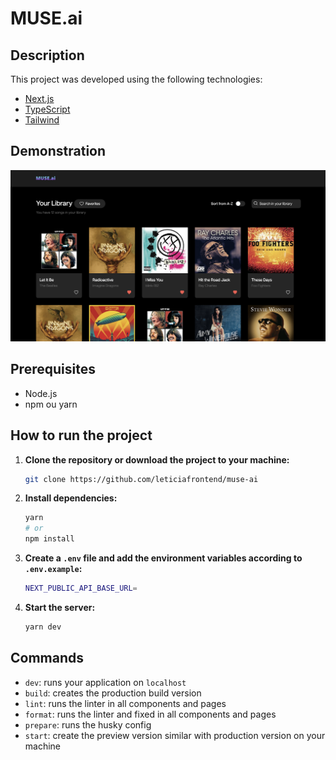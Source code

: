 # MUSE.ai

## Description

This project was developed using the following technologies:

- [Next.js](https://nextjs.org/)
- [TypeScript](https://www.typescriptlang.org/)
- [Tailwind](https://tailwindcss.com/)

## Demonstration

<img src="./public/assets/images/demo.png" />

## Prerequisites

- Node.js
- npm ou yarn

## How to run the project

1. **Clone the repository or download the project to your machine:**

   ```bash
   git clone https://github.com/leticiafrontend/muse-ai
   ```

2. **Install dependencies:**

   ```bash
   yarn
   # or
   npm install
   ```

3. **Create a `.env` file and add the environment variables according to `.env.example`:**

   ```bash
   NEXT_PUBLIC_API_BASE_URL=
   ```

4. **Start the server:**

   ```bash
   yarn dev
   ```

## Commands

- `dev`: runs your application on `localhost`
- `build`: creates the production build version
- `lint`: runs the linter in all components and pages
- `format`: runs the linter and fixed in all components and pages
- `prepare`: runs the husky config
- `start`: create the preview version similar with production version on your machine
